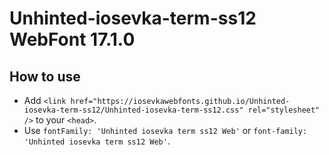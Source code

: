 # Unhinted-iosevka-term-ss12 WebFont 17.1.0

## How to use

- Add `<link href="https://iosevkawebfonts.github.io/Unhinted-iosevka-term-ss12/Unhinted-iosevka-term-ss12.css" rel="stylesheet" />` to your `<head>`.
- Use `fontFamily: 'Unhinted iosevka term ss12 Web'` or `font-family: 'Unhinted iosevka term ss12 Web'`.
